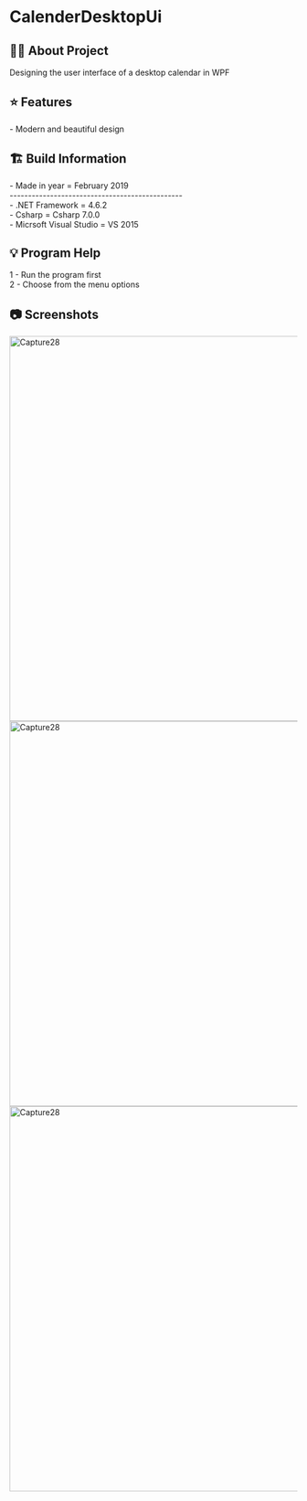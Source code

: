 # CalenderDesktopUi

<h2> 👨‍💻 About Project</h2>
Designing the user interface of a desktop calendar in WPF<br />

<h2> ⭐ Features</h2>
- Modern and beautiful design <br />

<h2> 🏗 Build Information</h2>
- Made in year = February 2019 <br />
----------------------------------------------- <br />
- .NET Framework =  4.6.2 <br />
- Csharp = Csharp 7.0.0 <br />
- Micrsoft Visual Studio = VS 2015 <br />

<h2> 💡 Program Help</h2>
1 - Run the program first<br />
2 - Choose from the menu options<br />

<h2>📷 Screenshots</h2>
<img width="674" alt="Capture28" src="https://github.com/user-attachments/assets/1fbf58b1-dcb4-4000-9eae-e4919d03996e">
<img width="674" alt="Capture28" src="https://github.com/user-attachments/assets/4b83a4e8-96be-4e25-acdd-48fdc5d2fc73">
<img width="674" alt="Capture28" src="https://github.com/user-attachments/assets/2abd650c-a1ba-4cb5-a807-28d732c34d75">
